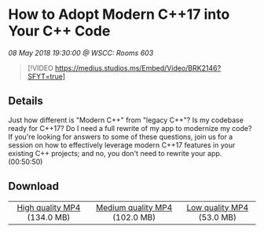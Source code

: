 # How to Adopt Modern C++17 into Your C++ Code

*08 May 2018 19:30:00 @ WSCC: Rooms 603*

> [!VIDEO https://medius.studios.ms/Embed/Video/BRK2146?SFYT=true]

## Details

Just how different is &quot;Modern C&#43;&#43;&quot; from &quot;legacy C&#43;&#43;&quot;? Is my codebase ready for C&#43;&#43;17? Do I need a full rewrite of my app to modernize my code? If you're looking for answers to some of these questions, join us for a session on how to effectively leverage modern C&#43;&#43;17 features in your existing C&#43;&#43; projects; and no, you don't need to rewrite your app. (00:50:50)

## Download

||||
|:--:|:----:|:-:|
|[High quality MP4](https://sec.ch9.ms/ch9/206f/ac0d5904-9b86-4c36-a3b5-1f2d52ad206f/BRK2146_high.mp4) (134.0 MB)|[Medium quality MP4](https://sec.ch9.ms/ch9/206f/ac0d5904-9b86-4c36-a3b5-1f2d52ad206f/BRK2146_mid.mp4) (102.0 MB)|[Low quality MP4](https://sec.ch9.ms/ch9/206f/ac0d5904-9b86-4c36-a3b5-1f2d52ad206f/BRK2146.mp4) (53.0 MB)|